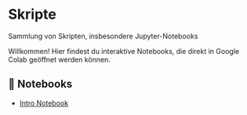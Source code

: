 # Skripte
Sammlung von Skripten, insbesondere Jupyter-Notebooks

Willkommen! Hier findest du interaktive Notebooks, die direkt in Google Colab geöffnet werden können.

## 📂 Notebooks

- [Intro Notebook](https://colab.research.google.com/github/ingodahn/Skripte/blob/main/Vektoranalysis/notebooks/Kurvenintegrale.ipynb)
